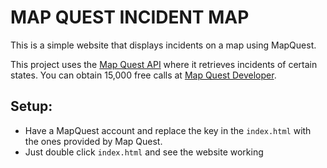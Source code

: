 # MAP QUEST INCIDENT MAP
This is a simple website that displays incidents on a map using MapQuest.

This project uses the [Map Quest API](http://www.mapquestapi.com/traffic/v2/incident) where it retrieves incidents of certain states. You can obtain 15,000 free calls at [Map Quest Developer](https://developer.mapquest.com/user/login/sign-up).

## Setup:
- Have a MapQuest account and replace the key in the `index.html` with the ones provided by Map Quest.
- Just double click `index.html` and see the website working 

